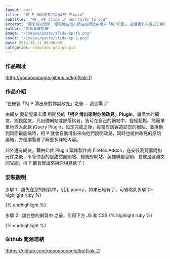 ```yaml
---
layout: post
title:  "柯 P 滑出來對你說政見 Plugin"
subtitle:  "Mr. KP slide in and talks to you"
excerpt: "讓您可以簡單、輕鬆地在個人網站或網誌中埋入「柯P彩蛋」，並讓更多人得以了解柯文哲之政見"
author: "愛新覺羅玄燁"
image: "/images/posts/slide-kp-fb.png"
cover: "/images/posts/slide-kp-1.png"
date: 2014-11-11 00:00:00
categories: showroom web plugin
---
```


[link-1]:http://goooooooogle.github.io/kp
[link-2]:https://github.com/goooooooogle/kp

### 作品網址
[http://goooooooogle.github.io/kp][link-1]

### 作品介紹

<q class="right">在安裝「柯 P 滑出來對你說政見」之後 ... 我震驚了</q>

由網友 愛新覺羅玄燁 所開發的<strong>「柯 P 滑出來對你說政見」Plugin</strong>，讓廣大的網友、鄉民朋友，凡自備網站或部落格者，皆可在自己的網站中，輕輕鬆鬆、簡簡單單地嵌入此款 jQuery Plugin，設定完成之後，每當有訪客造訪您的網站、並捲動到頁面最底端時，柯 P 就會自動滑出來向他們說明政見，同時也提供政見的原始連結，方便瀏覽者了解更多詳細內容。

此外還有網友，藉由此款 Plugin 延伸製作成 Firefox Addon，在安裝瀏覽器附加元件之後，不管你逛的是甜甜圈網站、總統府網站、英雄聯盟官網、甚或是連勝文的官網，柯 P 都會冒出來與你相見歡了！

### 安裝說明
步驟 1 : 請先在您的網頁中，引用 jquery，如果已經有了，可省略此步驟
{% highlight ruby %}
<script src="//code.jquery.com/jquery-1.11.1.min.js"></script>
{% endhighlight %}

步驟 2 : 請在您的網頁中 </head> 之前，引用下方 JS 和 CSS
{% highlight ruby %}
<link rel="stylesheet" href="//goooooooogle.github.io/kp/src/kptalks-v2.css"></link>
<script src="//goooooooogle.github.io/kp/src/kptalks-v2-min.js"></script>
<script>
  $(function(){
      $.kptalks();
  });
</script>
{% endhighlight %}

### Github 開源連結
[https://github.com/goooooooogle/kp][link-2]
